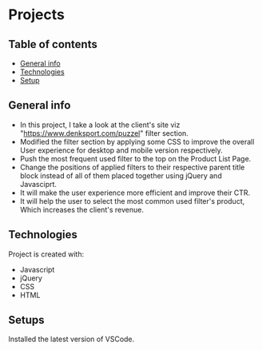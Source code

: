 # Projects
## Table of contents
* [General info](#general-info)
* [Technologies](#technologies)
* [Setup](#setup)

## General info
* In this project, I take a look at the client's site viz "https://www.denksport.com/puzzel" filter section.
* Modified the filter section by applying some CSS to improve the overall User experience for desktop and mobile version respectively.
* Push the most frequent used filter to the top on the Product List Page.
* Change the positions of applied filters to their respective parent title block instead of all of them placed together using jQuery and Javasciprt.
* It will make the user experience more efficient and improve their CTR.
* It will help the user to select the most common used filter's product, Which increases the client's revenue.

## Technologies
Project is created with:
* Javascript
* jQuery
* CSS
* HTML
	
## Setups
Installed the latest version of VSCode.
